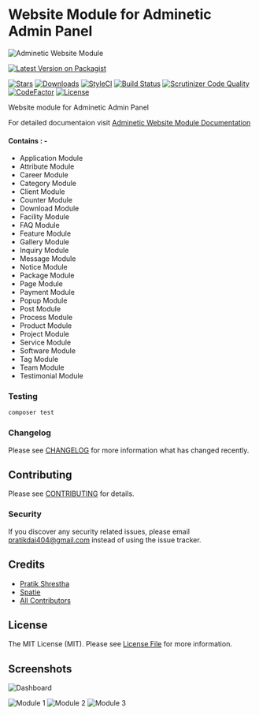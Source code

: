 # Website Module for Adminetic Admin Panel

![Adminetic Website Module](https://github.com/pratiksh404/adminetic-website/blob/main/screenshots/banner.png)

[![Latest Version on Packagist](https://img.shields.io/packagist/v/adminetic/website.svg?style=flat-square)](https://packagist.org/packages/adminetic/website)

[![Stars](https://img.shields.io/github/stars/pratiksh404/adminetic-website)](https://github.com/pratiksh404/adminetic-website/stargazers) [![Downloads](https://img.shields.io/packagist/dt/adminetic/website.svg?style=flat-square)](https://packagist.org/packages/adminetic/website) [![StyleCI](https://github.styleci.io/repos/385822775/shield?branch=main)](https://github.styleci.io/repos/385822775?branch=main) [![Build Status](https://scrutinizer-ci.com/g/pratiksh404/adminetic-website/badges/build.png?b=main)](https://scrutinizer-ci.com/g/pratiksh404/adminetic-website/build-status/main) [![Scrutinizer Code Quality](https://scrutinizer-ci.com/g/pratiksh404/adminetic-website/badges/quality-score.png?b=main)](https://scrutinizer-ci.com/g/pratiksh404/adminetic-website/?branch=main) [![CodeFactor](https://www.codefactor.io/repository/github/pratiksh404/adminetic-website/badge)](https://www.codefactor.io/repository/github/pratiksh404/adminetic-website) [![License](https://img.shields.io/github/license/pratiksh404/adminetic-website)](//packagist.org/packages/adminetic/website)

Website module for Adminetic Admin Panel

For detailed documentaion visit [Adminetic Website Module Documentation](https://app.gitbook.com/@pratikdai404/s/adminetic/addons/website)

#### Contains : -

- Application Module
- Attribute Module
- Career Module
- Category Module
- Client Module
- Counter Module
- Download Module
- Facility Module
- FAQ Module
- Feature Module
- Gallery Module
- Inquiry Module
- Message Module
- Notice Module
- Package Module
- Page Module
- Payment Module
- Popup Module
- Post Module
- Process Module
- Product Module
- Project Module
- Service Module
- Software Module
- Tag Module
- Team Module
- Testimonial Module


### Testing

```bash
composer test
```

### Changelog

Please see [CHANGELOG](CHANGELOG.md) for more information what has changed recently.

## Contributing

Please see [CONTRIBUTING](CONTRIBUTING.md) for details.

### Security

If you discover any security related issues, please email pratikdai404@gmail.com instead of using the issue tracker.

## Credits

- [Pratik Shrestha](https://github.com/adminetic)
- [Spatie](https://github.com/spatie)
- [All Contributors](../../contributors)

## License

The MIT License (MIT). Please see [License File](LICENSE.md) for more information.

## Screenshots

![Dashboard](https://github.com/pratiksh404/adminetic-website/blob/main/screenshots/dashboard.jpeg)

![Module 1](https://github.com/pratiksh404/adminetic-website/blob/main/screenshots/1.jpeg)
![Module 2](https://github.com/pratiksh404/adminetic-website/blob/main/screenshots/2.jpeg)
![Module 3](https://github.com/pratiksh404/adminetic-website/blob/main/screenshots/3.jpeg)

